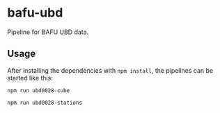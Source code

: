 # bafu-ubd

Pipeline for BAFU UBD data.

## Usage

After installing the dependencies with `npm install`, the pipelines can be started like this:

```
npm run ubd0028-cube
```

```
npm run ubd0028-stations
```
